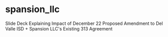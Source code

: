 # spansion_llc
 Slide Deck Explaining Impact of December 22 Proposed Amendment to Del Valle ISD + Spansion LLC's Existing 313 Agreement 
